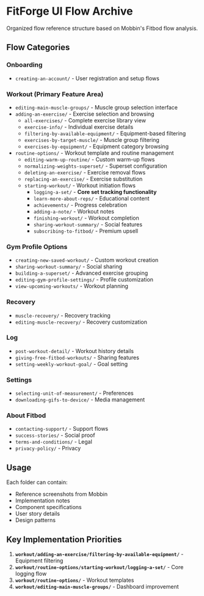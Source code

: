 # FitForge UI Flow Archive

Organized flow reference structure based on Mobbin's Fitbod flow analysis.

## Flow Categories

### Onboarding
- `creating-an-account/` - User registration and setup flows

### Workout (Primary Feature Area)
- `editing-main-muscle-groups/` - Muscle group selection interface
- `adding-an-exercise/` - Exercise selection and browsing
  - `all-exercises/` - Complete exercise library view
  - `exercise-info/` - Individual exercise details
  - `filtering-by-available-equipment/` - Equipment-based filtering
  - `exercises-by-target-muscle/` - Muscle group filtering  
  - `exercises-by-equipment/` - Equipment category browsing
- `routine-options/` - Workout template and routine management
  - `editing-warm-up-routine/` - Custom warm-up flows
  - `normalizing-weights-superset/` - Superset configuration
  - `deleting-an-exercise/` - Exercise removal flows
  - `replacing-an-exercise/` - Exercise substitution
  - `starting-workout/` - Workout initiation flows
    - `logging-a-set/` - **Core set tracking functionality**
    - `learn-more-about-reps/` - Educational content
    - `achievements/` - Progress celebration
    - `adding-a-note/` - Workout notes
    - `finishing-workout/` - Workout completion
    - `sharing-workout-summary/` - Social features
    - `subscribing-to-fitbod/` - Premium upsell

### Gym Profile Options
- `creating-new-saved-workout/` - Custom workout creation
- `sharing-workout-summary/` - Social sharing
- `building-a-superset/` - Advanced exercise grouping
- `editing-gym-profile-settings/` - Profile customization
- `view-upcoming-workouts/` - Workout planning

### Recovery
- `muscle-recovery/` - Recovery tracking
- `editing-muscle-recovery/` - Recovery customization

### Log
- `post-workout-detail/` - Workout history details
- `giving-free-fitbod-workouts/` - Sharing features
- `setting-weekly-workout-goal/` - Goal setting

### Settings
- `selecting-unit-of-measurement/` - Preferences
- `downloading-gifs-to-device/` - Media management

### About Fitbod
- `contacting-support/` - Support flows
- `success-stories/` - Social proof
- `terms-and-conditions/` - Legal
- `privacy-policy/` - Privacy

## Usage

Each folder can contain:
- Reference screenshots from Mobbin
- Implementation notes
- Component specifications  
- User story details
- Design patterns

## Key Implementation Priorities

1. **`workout/adding-an-exercise/filtering-by-available-equipment/`** - Equipment filtering
2. **`workout/routine-options/starting-workout/logging-a-set/`** - Core logging flow
3. **`workout/routine-options/`** - Workout templates
4. **`workout/editing-main-muscle-groups/`** - Dashboard improvement